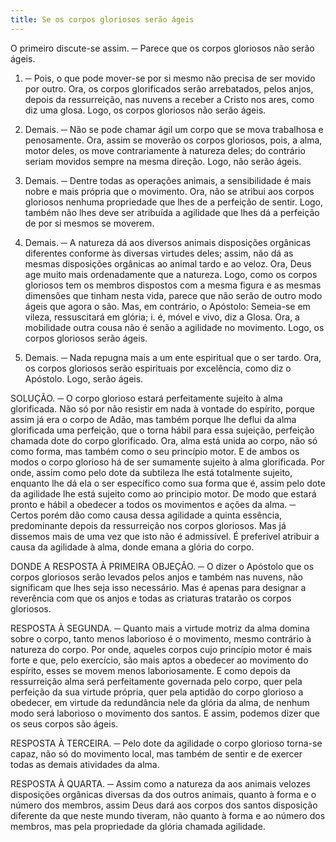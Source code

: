 ```yaml
---
title: Se os corpos gloriosos serão ágeis
---
```


O primeiro discute-se assim. ─ Parece que os corpos gloriosos não serão ágeis.  

1. ─ Pois, o que pode mover-se por si mesmo não precisa de ser movido por outro. Ora, os corpos glorificados serão arrebatados, pelos anjos, depois da ressurreição, nas nuvens a receber a Cristo nos ares, como diz uma glosa. Logo, os corpos gloriosos não serão ágeis.  

2. Demais. ─ Não se pode chamar ágil um corpo que se mova trabalhosa e penosamente. Ora, assim se moverão os corpos gloriosos, pois, a alma, motor deles, os move contrariamente à natureza deles; do contrário seriam movidos sempre na mesma direção. Logo, não serão ágeis.  

3. Demais. ─ Dentre todas as operações animais, a sensibilidade é mais nobre e mais própria que o movimento. Ora, não se atribui aos corpos gloriosos nenhuma propriedade que lhes de a perfeição de sentir. Logo, também não lhes deve ser atribuída a agilidade que lhes dá a perfeição de por si mesmos se moverem.  

4. Demais. ─ A natureza dá aos diversos animais disposições orgânicas diferentes conforme às diversas virtudes deles; assim, não dá as mesmas disposições orgânicas ao animal tardo e ao veloz. Ora, Deus age muito mais ordenadamente que a natureza. Logo, como os corpos gloriosos tem os membros dispostos com a mesma figura e as mesmas dimensões que tinham nesta vida, parece que não serão de outro modo ágeis que agora o são.  Mas, em contrário, o Apóstolo: Semeia-se em vileza, ressuscitará em glória; i. é, móvel e vivo, diz a Glosa. Ora, a mobilidade outra cousa não é senão a agilidade no movimento. Logo, os corpos gloriosos serão ágeis.  

2. Demais. ─ Nada repugna mais a um ente espiritual que o ser tardo. Ora, os corpos gloriosos serão espirituais por excelência, como diz o Apóstolo. Logo, serão ágeis.  

SOLUÇÃO. ─ O corpo glorioso estará perfeitamente sujeito à alma glorificada. Não só por não resistir em nada à vontade do espírito, porque assim já era o corpo de Adão, mas também porque lhe deflui da alma glorificada uma perfeição, que o torna hábil para essa sujeição, perfeição chamada dote do corpo glorificado. Ora, alma está unida ao corpo, não só como forma, mas também como o seu princípio motor. E de ambos os modos o corpo glorioso há de ser sumamente sujeito à alma glorificada. Por onde, assim como pelo dote da subtileza lhe está totalmente sujeito, enquanto lhe dá ela o ser específico como sua forma que é, assim pelo dote da agilidade lhe está sujeito como ao principio motor. De modo que estará pronto e hábil a obedecer a todos os movimentos e ações da alma. ─ Certos porém dão como causa dessa agilidade a quinta essência, predominante depois da ressurreição nos corpos gloriosos. Mas já dissemos mais de uma vez que isto não é admissível. É preferível atribuir a causa da agilidade à alma, donde emana a glória do corpo.  

DONDE A RESPOSTA À PRIMEIRA OBJEÇÃO. ─ O dizer o Apóstolo que os corpos gloriosos serão levados pelos anjos e também nas nuvens, não significam que lhes seja isso necessário. Mas é apenas para designar a reverência com que os anjos e todas as criaturas tratarão os corpos gloriosos. 

RESPOSTA À SEGUNDA. ─ Quanto mais a virtude motriz da alma domina sobre o corpo, tanto menos laborioso é o movimento, mesmo contrário à natureza do corpo. Por onde, aqueles corpos cujo princípio motor é mais forte e que, pelo exercício, são mais aptos a obedecer ao movimento do espírito, esses se movem menos laboriosamente. E como depois da ressurreição alma será perfeitamente governada pelo corpo, quer pela perfeição da sua virtude própria, quer pela aptidão do corpo glorioso a obedecer, em virtude da redundância nele da glória da alma, de nenhum modo será laborioso o movimento dos santos. E assim, podemos dizer que os seus corpos são ágeis.  

RESPOSTA À TERCEIRA. ─ Pelo dote da agilidade o corpo glorioso torna-se capaz, não só do movimento local, mas também de sentir e de exercer todas as demais atividades da alma.  

RESPOSTA À QUARTA. ─ Assim como a natureza da aos animais velozes disposições orgânicas diversas da dos outros animais, quanto à forma e o número dos membros, assim Deus dará aos corpos dos santos disposição diferente da que neste mundo tiveram, não quanto à forma e ao número dos membros, mas pela propriedade da glória chamada agilidade.